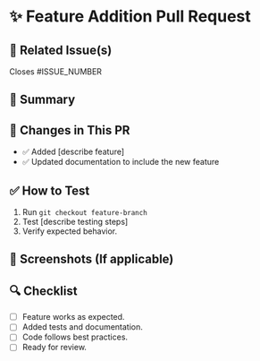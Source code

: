 # ✨ Feature Addition Pull Request

## 🔗 Related Issue(s)
<!-- Link to the related issue(s) -->
Closes #ISSUE_NUMBER

## 📝 Summary
<!-- Briefly describe the new feature and its purpose -->

## 🔄 Changes in This PR
- ✅ Added [describe feature]
- ✅ Updated documentation to include the new feature

## ✅ How to Test
1. Run `git checkout feature-branch`
2. Test [describe testing steps]
3. Verify expected behavior.

## 📸 Screenshots (If applicable)
<!-- Add screenshots if UI changes were made -->

## 🔍 Checklist
- [ ] Feature works as expected.
- [ ] Added tests and documentation.
- [ ] Code follows best practices.
- [ ] Ready for review.